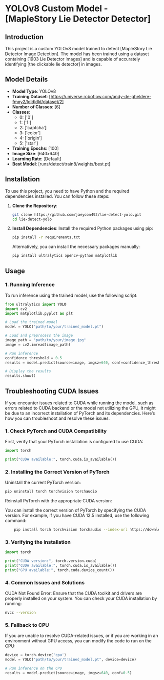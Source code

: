 # YOLOv8 Custom Model - [MapleStory Lie Detector Detector]

## Introduction

This project is a custom YOLOv8 model trained to detect [MapleStory Lie Detector Image Detection]. The model has been trained using a dataset containing [1903 Lie Detector Images] and is capable of accurately identifying [the clickable lie detector] in images.

## Model Details

- **Model Type**: YOLOv8
- **Training Dataset**: [https://universe.roboflow.com/andy-de-gheldere-fmqy2/ldldldld/dataset/2]
- **Number of Classes**: [6]
- **Classes**: 
  - 0: ['0']
  - 1: ['1']
  - 2: ['captcha']
  - 3: ['color']
  - 4: ['origin']
  - 5: ['star']
- **Training Epochs**: [100]
- **Image Size**: [640x640]
- **Learning Rate**: [Default]
- **Best Model**: [runs/detect/train8/weights/best.pt]

## Installation

To use this project, you need to have Python and the required dependencies installed. You can follow these steps:

1. **Clone the Repository**:
    ```bash
    git clone https://github.com/jaeyoon492/lie-detect-yolo.git
    cd lie-detect-yolo
    ```

2. **Install Dependencies**:
    Install the required Python packages using pip:
    ```bash
    pip install -r requirements.txt
    ```

    Alternatively, you can install the necessary packages manually:
    ```bash
    pip install ultralytics opencv-python matplotlib
    ```


## Usage

### 1. Running Inference

To run inference using the trained model, use the following script:

```python
from ultralytics import YOLO
import cv2
import matplotlib.pyplot as plt

# Load the trained model
model = YOLO("path/to/your/trained_model.pt")

# Load and preprocess the image
image_path = "path/to/your/image.jpg"
image = cv2.imread(image_path)

# Run inference
confidence_threshold = 0.5
results = model.predict(source=image, imgsz=640, conf=confidence_threshold)

# Display the results
results.show()
```

## Troubleshooting CUDA Issues

If you encounter issues related to CUDA while running the model, such as errors related to CUDA backend or the model not utilizing the GPU, it might be due to an incorrect installation of PyTorch and its dependencies. Here’s how you can troubleshoot and resolve these issues.

### 1. Check PyTorch and CUDA Compatibility

First, verify that your PyTorch installation is configured to use CUDA:

```python
import torch

print("CUDA available:", torch.cuda.is_available())
```

### 2. Installing the Correct Version of PyTorch

Uninstall the current PyTorch version:
```bash
pip uninstall torch torchvision torchaudio
```

Reinstall PyTorch with the appropriate CUDA version:

You can install the correct version of PyTorch by specifying the CUDA version. For example, if you have CUDA 12.5 installed, use the following command:

```bash
    pip install torch torchvision torchaudio --index-url https://download.pytorch.org/whl/cu124
```

### 3. Verifying the Installation

```python
import torch

print("CUDA version:", torch.version.cuda)
print("CUDA available:", torch.cuda.is_available())
print("GPU available:", torch.cuda.device_count())
```

### 4. Common Issues and Solutions
CUDA Not Found Error: Ensure that the CUDA toolkit and drivers are properly installed on your system. You can check your CUDA installation by running:
```bash
nvcc --version
```

### 5. Fallback to CPU
If you are unable to resolve CUDA-related issues, or if you are working in an environment without GPU access, you can modify the code to run on the CPU:

```python
device = torch.device('cpu')
model = YOLO("path/to/your/trained_model.pt", device=device)

# Run inference on the CPU
results = model.predict(source=image, imgsz=640, conf=0.5)
